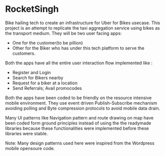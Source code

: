 # RocketSingh
Bike hailing tech to create an infrastructure for Uber for Bikes usecase. This project is an attempt to replicate the taxi aggregation service using bikes as the transport medium.
They will be two user facing apps: 
- One for the customer(to be pillion) 
- Other for the Biker who has under this tech platform to serve the customers. 

Both the apps have all the entire user interaction flow implemented like : 
- Register and Login
- Search for Bikers nearby
- Request for a biker at a location
- Send Referrals; Avail promocodes

Both the apps have been coded to be friendly on the resource intensive mobile environment. They use event driven Publish-Subscribe mechanism avoiding polling and Byte compression protocols to avoid mobile data drain.

Many UI patterns like Navigation pattern and route drawing on map have been coded form ground principles instead of using the the readymade libraries because these functionalities were implemented before these libraries were stable.

Note: Many design patterns used here were inspired from the Wordpress mobile opensoure code.
